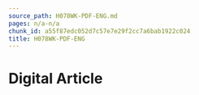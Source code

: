 ```yaml
---
source_path: H078WK-PDF-ENG.md
pages: n/a-n/a
chunk_id: a55f87edc052d7c57e7e29f2cc7a6bab1922c024
title: H078WK-PDF-ENG
---
```

# Digital Article

